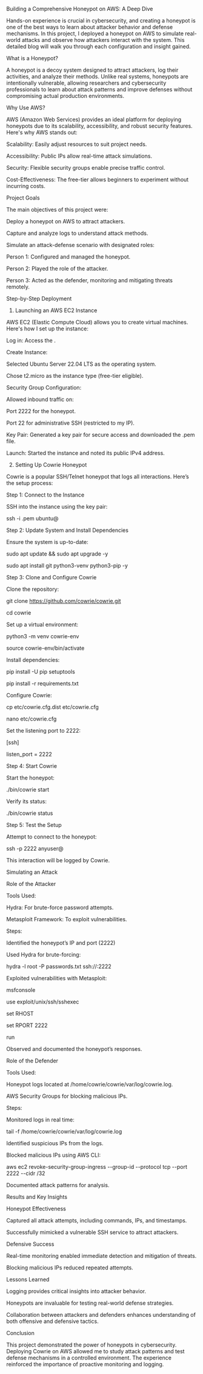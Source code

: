 Building a Comprehensive Honeypot on AWS: A Deep Dive

Hands-on experience is crucial in cybersecurity, and creating a honeypot is one of the best ways to learn about attacker behavior and defense mechanisms. In this project, I deployed a honeypot on AWS to simulate real-world attacks and observe how attackers interact with the system. This detailed blog will walk you through each configuration and insight gained.

What is a Honeypot?

A honeypot is a decoy system designed to attract attackers, log their activities, and analyze their methods. Unlike real systems, honeypots are intentionally vulnerable, allowing researchers and cybersecurity professionals to learn about attack patterns and improve defenses without compromising actual production environments.

Why Use AWS?

AWS (Amazon Web Services) provides an ideal platform for deploying honeypots due to its scalability, accessibility, and robust security features. Here's why AWS stands out:

Scalability: Easily adjust resources to suit project needs.

Accessibility: Public IPs allow real-time attack simulations.

Security: Flexible security groups enable precise traffic control.

Cost-Effectiveness: The free-tier allows beginners to experiment without incurring costs.

Project Goals

The main objectives of this project were:

Deploy a honeypot on AWS to attract attackers.

Capture and analyze logs to understand attack methods.

Simulate an attack-defense scenario with designated roles:

Person 1: Configured and managed the honeypot.

Person 2: Played the role of the attacker.

Person 3: Acted as the defender, monitoring and mitigating threats remotely.

Step-by-Step Deployment

1. Launching an AWS EC2 Instance

AWS EC2 (Elastic Compute Cloud) allows you to create virtual machines. Here's how I set up the instance:

Log in: Access the .

Create Instance:

Selected Ubuntu Server 22.04 LTS as the operating system.

Chose t2.micro as the instance type (free-tier eligible).

Security Group Configuration:

Allowed inbound traffic on:

Port 2222 for the honeypot.

Port 22 for administrative SSH (restricted to my IP).

Key Pair: Generated a key pair for secure access and downloaded the .pem file.

Launch: Started the instance and noted its public IPv4 address.

2. Setting Up Cowrie Honeypot

Cowrie is a popular SSH/Telnet honeypot that logs all interactions. Here’s the setup process:

Step 1: Connect to the Instance

SSH into the instance using the key pair:

ssh -i <key-pair-name>.pem ubuntu@<public-ip>

Step 2: Update System and Install Dependencies

Ensure the system is up-to-date:

sudo apt update && sudo apt upgrade -y

sudo apt install git python3-venv python3-pip -y

Step 3: Clone and Configure Cowrie

Clone the repository:

git clone https://github.com/cowrie/cowrie.git

cd cowrie

Set up a virtual environment:

python3 -m venv cowrie-env

source cowrie-env/bin/activate

Install dependencies:

pip install -U pip setuptools

pip install -r requirements.txt

Configure Cowrie:

cp etc/cowrie.cfg.dist etc/cowrie.cfg

nano etc/cowrie.cfg

Set the listening port to 2222:

[ssh]

listen_port = 2222

Step 4: Start Cowrie

Start the honeypot:

./bin/cowrie start

Verify its status:

./bin/cowrie status

Step 5: Test the Setup

Attempt to connect to the honeypot:

ssh -p 2222 anyuser@<public-ip>

This interaction will be logged by Cowrie.

Simulating an Attack

Role of the Attacker

Tools Used:

Hydra: For brute-force password attempts.

Metasploit Framework: To exploit vulnerabilities.

Steps:

Identified the honeypot’s IP and port (2222)

Used Hydra for brute-forcing:

hydra -l root -P passwords.txt ssh://<public-ip>:2222

Exploited vulnerabilities with Metasploit:

msfconsole

use exploit/unix/ssh/sshexec

set RHOST <public-ip>

set RPORT 2222

run

Observed and documented the honeypot’s responses.

Role of the Defender

Tools Used:

Honeypot logs located at /home/cowrie/cowrie/var/log/cowrie.log.

AWS Security Groups for blocking malicious IPs.

Steps:

Monitored logs in real time:

tail -f /home/cowrie/cowrie/var/log/cowrie.log

Identified suspicious IPs from the logs.

Blocked malicious IPs using AWS CLI:

aws ec2 revoke-security-group-ingress --group-id <group-id> --protocol tcp --port 2222 --cidr <malicious-ip>/32

Documented attack patterns for analysis.

Results and Key Insights

Honeypot Effectiveness

Captured all attack attempts, including commands, IPs, and timestamps.

Successfully mimicked a vulnerable SSH service to attract attackers.

Defensive Success

Real-time monitoring enabled immediate detection and mitigation of threats.

Blocking malicious IPs reduced repeated attempts.

Lessons Learned

Logging provides critical insights into attacker behavior.

Honeypots are invaluable for testing real-world defense strategies.

Collaboration between attackers and defenders enhances understanding of both offensive and defensive tactics.

Conclusion

This project demonstrated the power of honeypots in cybersecurity. Deploying Cowrie on AWS allowed me to study attack patterns and test defense mechanisms in a controlled environment. The experience reinforced the importance of proactive monitoring and logging.